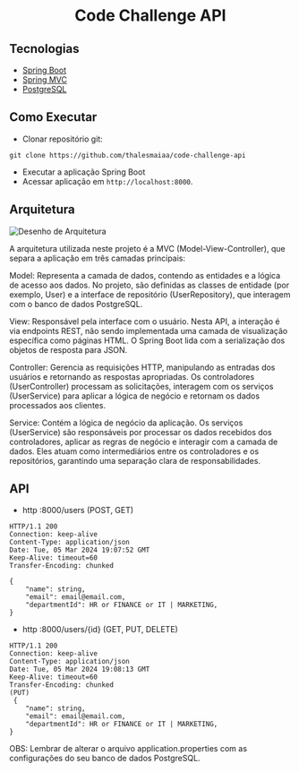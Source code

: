<h1 align="center">
  Code Challenge API
</h1>

## Tecnologias

- [Spring Boot](https://spring.io/projects/spring-boot)
- [Spring MVC](https://docs.spring.io/spring-framework/reference/web/webmvc.html)
- [PostgreSQL](https://www.postgresql.org/)

## Como Executar

- Clonar repositório git:
```
git clone https://github.com/thalesmaiaa/code-challenge-api
```

- Executar a aplicação Spring Boot
- Acessar aplicação em `http://localhost:8000`.

## Arquitetura

![Desenho de Arquitetura](.github/Desenho%20de%20Arquitetura.png)

A arquitetura utilizada neste projeto é a MVC (Model-View-Controller), que separa a aplicação em três camadas principais:

Model: Representa a camada de dados, contendo as entidades e a lógica de acesso aos dados. No projeto, são definidas as classes de entidade (por exemplo, User) e a interface de repositório (UserRepository), que interagem com o banco de dados PostgreSQL.

View: Responsável pela interface com o usuário. Nesta API, a interação é via endpoints REST, não sendo implementada uma camada de visualização específica como páginas HTML. O Spring Boot lida com a serialização dos objetos de resposta para JSON.

Controller: Gerencia as requisições HTTP, manipulando as entradas dos usuários e retornando as respostas apropriadas. Os controladores (UserController) processam as solicitações, interagem com os serviços (UserService) para aplicar a lógica de negócio e retornam os dados processados aos clientes.

Service: Contém a lógica de negócio da aplicação. Os serviços (UserService) são responsáveis por processar os dados recebidos dos controladores, aplicar as regras de negócio e interagir com a camada de dados. Eles atuam como intermediários entre os controladores e os repositórios, garantindo uma separação clara de responsabilidades.

## API

- http :8000/users (POST, GET)
```
HTTP/1.1 200
Connection: keep-alive
Content-Type: application/json
Date: Tue, 05 Mar 2024 19:07:52 GMT
Keep-Alive: timeout=60
Transfer-Encoding: chunked

{
    "name": string,
    "email": email@email.com,
    "departmentId": HR or FINANCE or IT | MARKETING,
}
```

- http :8000/users/{id} (GET, PUT, DELETE)
```
HTTP/1.1 200
Connection: keep-alive
Content-Type: application/json
Date: Tue, 05 Mar 2024 19:08:13 GMT
Keep-Alive: timeout=60
Transfer-Encoding: chunked
(PUT)
 {
    "name": string,
    "email": email@email.com,
    "departmentId": HR or FINANCE or IT | MARKETING,
}
```

OBS: Lembrar de alterar o arquivo application.properties com as configurações do seu banco de dados PostgreSQL.